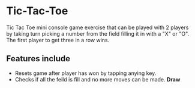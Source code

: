 # Tic-Tac-Toe 

Tic Tac Toe mini console game exercise that can be played with 2 players by taking turn picking a number from the field filling it in with a "X" or "O".
The first player to get three in a row wins.  

## Features include

* Resets game after player has won by tapping anying key.
* Checks if all the feild is fill and no more moves can be made. **Draw**  
